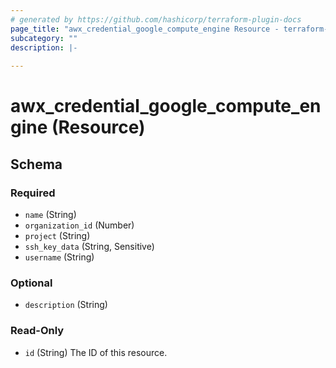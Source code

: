 ```yaml
---
# generated by https://github.com/hashicorp/terraform-plugin-docs
page_title: "awx_credential_google_compute_engine Resource - terraform-provider-awx"
subcategory: ""
description: |-
  
---
```


# awx_credential_google_compute_engine (Resource)





<!-- schema generated by tfplugindocs -->
## Schema

### Required

- `name` (String)
- `organization_id` (Number)
- `project` (String)
- `ssh_key_data` (String, Sensitive)
- `username` (String)

### Optional

- `description` (String)

### Read-Only

- `id` (String) The ID of this resource.
